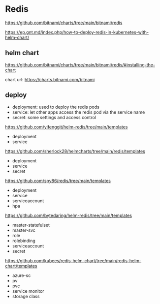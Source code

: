 # Redis
https://github.com/bitnami/charts/tree/main/bitnami/redis

https://ep.gnt.md/index.php/how-to-deploy-redis-in-kubernetes-with-helm-chart/


## helm chart
https://github.com/bitnami/charts/tree/main/bitnami/redis/#installing-the-chart

chart url: https://charts.bitnami.com/bitnami

## deploy
- deployment: used to deploy the redis pods
- service: let other apps access the redis pod via the service name
- secret: some settings and access control

https://github.com/yifenggit/helm-redis/tree/main/templates
- deployment
- service

https://github.com/sherlock28/helmcharts/tree/main/redis/templates
- deployment
- service
- secret

https://github.com/spy86/redis/tree/main/templates
- deployment
- service
- serviceaccount
- hpa

https://github.com/bytedaring/helm-redis/tree/main/templates
- master-statefulset
- master-svc
- role
- rolebinding
- serviceaccount
- secret

https://github.com/kubees/redis-helm-chart/tree/main/redis-helm-chart/templates
- azure-sc
- pv
- pvc
- service monitor
- storage class
